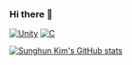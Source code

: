 ### Hi there 👋

<!--
**kimsh153/kimsh153** is a ✨ _special_ ✨ repository because its `README.md` (this file) appears on your GitHub profile.

Here are some ideas to get you started:

- 🔭 I’m currently working on ...
- 🌱 I’m currently learning ...
- 👯 I’m looking to collaborate on ...
- 🤔 I’m looking for help with ...
- 💬 Ask me about ...
- 📫 How to reach me: ...
- 😄 Pronouns: ...
- ⚡ Fun fact: ...
-->
[![Unity](https://img.shields.io/badge/Unity-black?style=flat-square&logo=Unity&link=https://simpleicons.org/icons/unity.svg/)](https://unity.com/kr) [![C](https://img.shields.io/badge/C-A8B9CC?style=flat-square&logo=C&logoColor=white&link=https://simpleicons.org/icons/c.svg)](https://replit.com/)

[![Sunghun Kim's GitHub stats](https://github-readme-stats.vercel.app/api?username=kimsh153&theme=chartreuse-dark&show_icons=true)](https://github.com/kimsh153/github-readme-stats)
